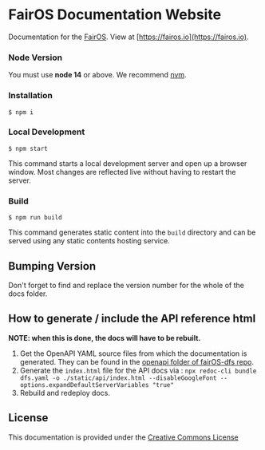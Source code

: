 # FairOS Documentation Website

Documentation for the [FairOS](https://github.com/fairDataSociety/fairOS-dfs). View at [https://fairos.io](https://fairos.io).

### Node Version

You must use **node 14** or above. We recommend [nvm](https://github.com/nvm-sh/nvm).

### Installation

```
$ npm i
```

### Local Development

```
$ npm start
```

This command starts a local development server and open up a browser window. Most changes are reflected live without having to restart the server.

### Build

```
$ npm run build
```

This command generates static content into the `build` directory and can be served using any static contents hosting service.

## Bumping Version

Don't forget to find and replace the version number for the whole of the docs folder. 

## How to generate / include the API reference html

**NOTE: when this is done, the docs will have to be rebuilt.**

1. Get the OpenAPI YAML source files from which the documentation is generated. They can be found in the [openapi folder of fairOS-dfs repo](https://github.com/fairDataSociety/fairOS-dfs/tree/master/openapi).
2. Generate the `index.html` file for the API docs via : `npx redoc-cli bundle dfs.yaml -o ./static/api/index.html --disableGoogleFont --options.expandDefaultServerVariables "true"`
5. Rebuild and redeploy docs.


## License

This documentation is provided under the [Creative Commons License](https://github.com/fairDataSociety/fairOS-docs/blob/master/License-docs)
